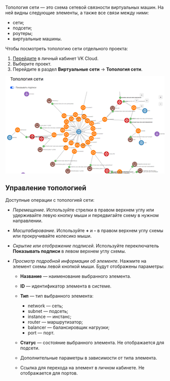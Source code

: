 Топология сети — это схема сетевой связности виртуальных машин. На ней видны следующие элементы, а также все связи между ними:

- сети;
- подсети;
- роутеры;
- виртуальные машины.

Чтобы посмотреть топологию сети отдельного проекта:

1. [Перейдите](https://mcs.mail.ru/app/) в личный кабинет VK Cloud.
1. Выберите проект.
1. Перейдите в раздел **Виртуальные сети** → **Топология сети**.

![](./assets/view-topology.png)

## Управление топологией

Доступные операции с топологией сети:

- *Перемещение*. Используйте стрелки в правом верхнем углу или удерживайте левую кнопку мыши и передвигайте схему в нужном направлении.
- *Масштабирование*. Используйте **+** и **-** в правом верхнем углу схемы или прокручивайте колесико мыши.
- *Скрытие или отображение подписей*. Используйте переключатель **Показывать подписи** в левом верхнем углу схемы.
- *Просмотр подробной информации об элементе*. Нажмите на элемент схемы левой кнопкой мыши. Будут отображены параметры:

  - **Название** — наименование выбранного элемента.
  - **ID** — идентификатор элемента в системе.
  - **Тип** — тип выбранного элемента:

    - network — сеть;
    - subnet — подсеть;
    - instance — инстанс;
    - router — маршрутизатор;
    - balancer — балансировщик нагрузки;
    - port — порт.

  - **Статус** — состояние выбранного элемента. Не отображается для подсети. <!-- todo заполнить возможные статусы-->
  - Дополнительные параметры в зависимости от типа элемента.
  - Ссылка для перехода на элемент в личном кабинете. Не отображается для портов.
